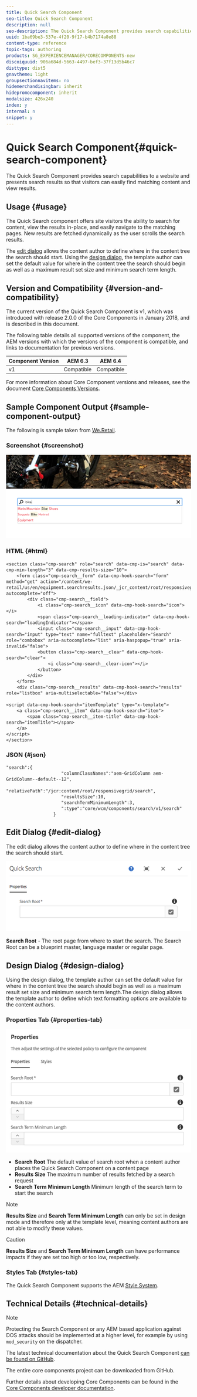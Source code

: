 ```yaml
---
title: Quick Search Component
seo-title: Quick Search Component
description: null
seo-description: The Quick Search Component provides search capabilities to a website and presents search results so that visitors can search the site and filter the results.
uuid: 1ba69be3-537e-4f20-9f17-b4b7174a8e88
content-type: reference
topic-tags: authoring
products: SG_EXPERIENCEMANAGER/CORECOMPONENTS-new
discoiquuid: 906a684d-5663-4497-bef3-37f13d5b46c7
disttype: dist5
gnavtheme: light
groupsectionnavitems: no
hidemerchandisingbar: inherit
hidepromocomponent: inherit
modalsize: 426x240
index: y
internal: n
snippet: y
---
```


# Quick Search Component{#quick-search-component}

The Quick Search Component provides search capabilities to a website and presents search results so that visitors can easily find matching content and view results.

## Usage {#usage}

The Quick Search component offers site visitors the ability to search for content, view the results in-place, and easily navigate to the matching pages. New results are fetched dynamically as the user scrolls the search results.

The [edit dialog](quick-search.md#main-pars_title) allows the content author to define where in the content tree the search should start. Using the [design dialog](quick-search.md#main-pars_title_1995166862), the template author can set the default value for where in the content tree the search should begin as well as a maximum result set size and minimum search term length.

## Version and Compatibility {#version-and-compatibility}

The current version of the Quick Search Component is v1, which was introduced with release 2.0.0 of the Core Components in January 2018, and is described in this document.

The following table details all supported versions of the component, the AEM versions with which the versions of the component is compatible, and links to documentation for previous versions.

|Component Version|AEM 6.3|AEM 6.4|
|--- |--- |--- |
|v1|Compatible|Compatible|

For more information about Core Component versions and releases, see the document [Core Components Versions](versions.md).

## Sample Component Output {#sample-component-output}

The following is sample taken from [We.Retail](https://helpx.adobe.com/experience-manager/6-4/sites/developing/using/we-retail.html).

### Screenshot {#screenshot}

![](assets/screen_shot_2018-01-19at094248.png) 

### HTML {#html}

```
<section class="cmp-search" role="search" data-cmp-is="search" data-cmp-min-length="3" data-cmp-results-size="10">
    <form class="cmp-search__form" data-cmp-hook-search="form" method="get" action="/content/we-retail/us/en/equipment.searchresults.json/_jcr_content/root/responsivegrid/search" autocomplete="off">
        <div class="cmp-search__field">
            <i class="cmp-search__icon" data-cmp-hook-search="icon"></i>
            <span class="cmp-search__loading-indicator" data-cmp-hook-search="loadingIndicator"></span>
            <input class="cmp-search__input" data-cmp-hook-search="input" type="text" name="fulltext" placeholder="Search" role="combobox" aria-autocomplete="list" aria-haspopup="true" aria-invalid="false">
            <button class="cmp-search__clear" data-cmp-hook-search="clear">
                <i class="cmp-search__clear-icon"></i>
            </button>
        </div>
    </form>
    <div class="cmp-search__results" data-cmp-hook-search="results" role="listbox" aria-multiselectable="false"></div>
    
<script data-cmp-hook-search="itemTemplate" type="x-template">
    <a class="cmp-search__item" data-cmp-hook-search="item">
        <span class="cmp-search__item-title" data-cmp-hook-search="itemTitle"></span>
    </a>
</script>
</section>
```

### JSON {#json}

```
"search":{  
                     "columnClassNames":"aem-GridColumn aem-GridColumn--default--12",
                     "relativePath":"/jcr:content/root/responsivegrid/search",
                     "resultsSize":10,
                     "searchTermMinimumLength":3,
                     ":type":"core/wcm/components/search/v1/search"
                  }
```

## Edit Dialog {#edit-dialog}

The edit dialog allows the content author to define where in the content tree the search should start.

![](assets/screen_shot_2018-04-03at120132.png)

**Search Root** - The root page from where to start the search. The Search Root can be a blueprint master, language master or regular page.

## Design Dialog {#design-dialog}

Using the design dialog, the template author can set the default value for where in the content tree the search should begin as well as a maximum result set size and minimum search term length.The design dialog allows the template author to define which text formatting options are available to the content authors.

### Properties Tab {#properties-tab}

![](assets/screen_shot_2018-04-03at120028.png)

* **Search Root**
  The default value of search root when a content author places the Quick Search Component on a content page
* **Results Size**
  The maximum number of results fetched by a search request
* **Search Term Minimum Length**
  Minimum length of the search term to start the search

>[!NOTE]
>
>**Results Size** and **Search Term Minimum Length** can only be set in design mode and therefore only at the template level, meaning content authors are not able to modify these values.

>[!CAUTION]
>
>**Results Size** and **Search Term Minimum Length** can have performance impacts if they are set too high or too low, respectively.

### Styles Tab {#styles-tab}

The Quick Search Component supports the AEM [Style System](authoring.md#component-styling).

## Technical Details {#technical-details}

>[!NOTE]
>
>Protecting the Search Component or any AEM based application against DOS attacks should be implemented at a higher level, for example by using `mod_security` on the dispatcher.

The latest technical documentation about the Quick Search Component [can be found on GitHub](https://github.com/adobe/aem-core-wcm-components/blob/master/content/src/content/jcr_root/apps/core/wcm/components/search/v1/search).

The entire core components project can be downloaded from GitHub.

Further details about developing Core Components can be found in the [Core Components developer documentation](developing.md). 
